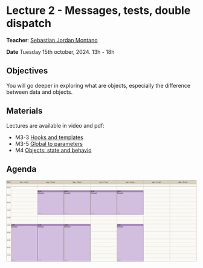 # Lecture 2 - Messages, tests, double dispatch
**Teacher**: [Sebastian Jordan Montano](https://github.com/jordanmontt)

**Date** Tuesday 15th october, 2024. 13h - 18h

## Objectives

You will go deeper in exploring what are objects, especially the difference between data and objects.

## Materials

Lectures are available in video and pdf:

- M3-3 [Hooks and templates](https://advanced-design-mooc.pharo.org/#module3)
- M3-5 [Global to parameters](https://advanced-design-mooc.pharo.org/#module3)
- M4 [Objects: state and behavio](https://advanced-design-mooc.pharo.org/#module4)


## Agenda

![img](/Week-03-Object-Oriented-Programming-October-14-18-2024/week-03-agenda.png)   